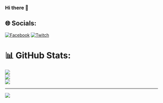 ### Hi there 👋

## 🌐 Socials:
[![Facebook](https://img.shields.io/badge/Facebook-%231877F2.svg?logo=Facebook&logoColor=white)](https://facebook.com/Eakm.me) 
[![Twitch](https://img.shields.io/badge/Twitch-%239146FF.svg?logo=Twitch&logoColor=white)](https://www.twitch.tv/vanitassso_o) 

# 📊 GitHub Stats:
![](https://github-readme-stats.vercel.app/api?username=Eaktana&theme=midnight-purple&hide_border=false&include_all_commits=false&count_private=false)<br/>
![](https://github-readme-streak-stats.herokuapp.com/?user=Eaktana&theme=midnight-purple&hide_border=false)<br/>
![](https://github-readme-stats.vercel.app/api/top-langs/?username=Eaktana&theme=midnight-purple&hide_border=false&include_all_commits=false&count_private=false&layout=compact)

---
[![](https://visitcount.itsvg.in/api?id=Eaktana&icon=0&color=0)](https://visitcount.itsvg.in)
